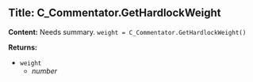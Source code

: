 ## Title: C_Commentator.GetHardlockWeight

**Content:**
Needs summary.
`weight = C_Commentator.GetHardlockWeight()`

**Returns:**
- `weight`
  - *number*